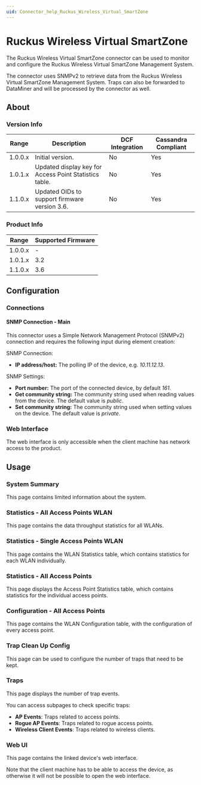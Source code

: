 ```yaml
---
uid: Connector_help_Ruckus_Wireless_Virtual_SmartZone
---
```


# Ruckus Wireless Virtual SmartZone

The Ruckus Wireless Virtual SmartZone connector can be used to monitor and configure the Ruckus Wireless Virtual SmartZone Management System.

The connector uses SNMPv2 to retrieve data from the Ruckus Wireless Virtual SmartZone Management System. Traps can also be forwarded to DataMiner and will be processed by the connector as well.

## About

### Version Info

| **Range** | **Description**                                        | **DCF Integration** | **Cassandra Compliant** |
|-----------|--------------------------------------------------------|---------------------|-------------------------|
| 1.0.0.x   | Initial version.                                       | No                  | Yes                     |
| 1.0.1.x   | Updated display key for Access Point Statistics table. | No                  | Yes                     |
| 1.1.0.x   | Updated OIDs to support firmware version 3.6.          | No                  | Yes                     |

### Product Info

| Range     | Supported Firmware     |
|-----------|------------------------|
| 1.0.0.x   | \-                     |
| 1.0.1.x   | 3.2                    |
| 1.1.0.x   | 3.6                    |

## Configuration

### Connections

#### SNMP Connection - Main

This connector uses a Simple Network Management Protocol (SNMPv2) connection and requires the following input during element creation:

SNMP Connection:

- **IP address/host:** The polling IP of the device, e.g. *10.11.12.13*.

SNMP Settings:

- **Port number:** The port of the connected device, by default *161*.
- **Get community string:** The community string used when reading values from the device. The default value is *public*.
- **Set community string:** The community string used when setting values on the device. The default value is *private*.

### Web Interface

The web interface is only accessible when the client machine has network access to the product.

## Usage

### System Summary

This page contains limited information about the system.

### Statistics - All Access Points WLAN

This page contains the data throughput statistics for all WLANs.

### Statistics - Single Access Points WLAN

This page contains the WLAN Statistics table, which contains statistics for each WLAN individually.

### Statistics - All Access Points

This page displays the Access Point Statistics table, which contains statistics for the individual access points.

### Configuration - All Access Points

This page contains the WLAN Configuration table, with the configuration of every access point.

### Trap Clean Up Config

This page can be used to configure the number of traps that need to be kept.

### Traps

This page displays the number of trap events.

You can access subpages to check specific traps:

- **AP Events**: Traps related to access points.
- **Rogue AP Events**: Traps related to rogue access points.
- **Wireless Client Events**: Traps related to wireless clients.

### Web UI

This page contains the linked device's web interface.

Note that the client machine has to be able to access the device, as otherwise it will not be possible to open the web interface.

